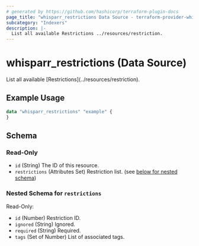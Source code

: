 ```yaml
---
# generated by https://github.com/hashicorp/terraform-plugin-docs
page_title: "whisparr_restrictions Data Source - terraform-provider-whisparr"
subcategory: "Indexers"
description: |-
  List all available Restrictions ../resources/restriction.
---
```


# whisparr_restrictions (Data Source)

<!-- subcategory:Indexers -->List all available [Restrictions](../resources/restriction).

## Example Usage

```terraform
data "whisparr_restrictions" "example" {
}
```

<!-- schema generated by tfplugindocs -->
## Schema

### Read-Only

- `id` (String) The ID of this resource.
- `restrictions` (Attributes Set) Restriction list. (see [below for nested schema](#nestedatt--restrictions))

<a id="nestedatt--restrictions"></a>
### Nested Schema for `restrictions`

Read-Only:

- `id` (Number) Restriction ID.
- `ignored` (String) Ignored.
- `required` (String) Required.
- `tags` (Set of Number) List of associated tags.


